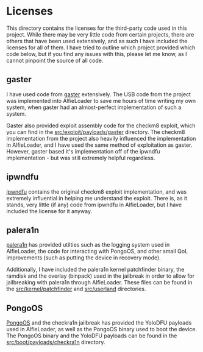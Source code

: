 # Licenses

This directory contains the licenses for the third-party code used in this project. While there may be very little code from certain projects, there are others that have been used extensively, and as such I have included the licenses for all of them. I have tried to outline which project provided which code below, but if you find any issues with this, please let me know, as I cannot pinpoint the source of all code.

## gaster
I have used code from [gaster](https://github.com/0x7FF/gaster) extensively. The USB code from the project was implemented into AlfieLoader to save me hours of time writing my own system, when gaster had an almost-perfect implementation of such a system.

Gaster also provided exploit assembly code for the checkm8 exploit, which you can find in the [src/exploit/payloads/gaster](../../src/exploit/payloads/gaster) directory. The checkm8 implementation from the project also heavily influenced the implementation in AlfieLoader, and I have used the same method of exploitation as gaster. However, gaster based it's implementation off of the ipwndfu implementation - but was still extremely helpful regardless.

## ipwndfu
[ipwndfu](https://github.com/axi0mX/ipwndfu) contains the original checkm8 exploit implementation, and was extremely influential in helping me understand the exploit. There is, as it stands, very little (if any) code from ipwndfu in AlfieLoader, but I have included the license for it anyway.

## palera1n
[palera1n](https://github.com/palera1n/palera1n) has provided utilties such as the logging system used in AlfieLoader, the code for interacting with PongoOS, and other small QoL improvements (such as putting the device in recovery mode).

Additionally, I have included the palera1n kernel patchfinder binary, the ramdisk and the overlay (binpack) used in the jailbreak in order to allow for jailbreaking with palera1n through AlfieLoader. These files can be found in the [src/kernel/patchfinder](../../src/kernel/patchfinder/) and [src/userland](../../src/userland/)  directories.

## PongoOS
[PongoOS](https://github.com/checkra1n/PongoOS) and the checkra1n jailbreak has provided the YoloDFU payloads used in AlfieLoader, as well as the PongoOS binary used to boot the device. The PongoOS binary and the YoloDFU payloads can be found in the [src/boot/payloads/checkra1n](../../src/boot/payloads/checkra1n) directory.